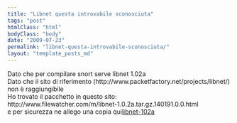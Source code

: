 ```yaml
---
title: "Libnet questa introvabile sconosciuta"
tags: "post"
htmlClass: "html"
bodyClass: "body"
date: "2009-07-23"
permalink: "libnet-questa-introvabile-sconosciuta/"
layout: "template_posts_md"
---
```

<p>Dato che per compilare snort serve libnet 1.02a<br />
Dato che il sito di riferimento (http://www.packetfactory.net/projects/libnet/) non è raggiungibile<br />
Ho trovato il pacchetto in questo sito:<br />
http://www.filewatcher.com/m/libnet-1.0.2a.tar.gz.140191.0.0.html<br />
e per sicurezza ne allego una copia qui<a href='http://www.maurizio.proietti.name/wp-content/uploads/2009/07/libnet-102atar.gz'>libnet-102a</a></p>
